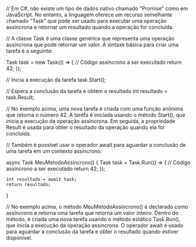 // Em C#, não existe um tipo de dados nativo chamado "Promise" como em JavaScript. No entanto, a linguagem oferece um recurso semelhante chamado "Task" que pode ser usado para executar uma operação assíncrona e retornar um resultado quando a operação for concluída.

// A classe Task é uma classe genérica que representa uma operação assíncrona que pode retornar um valor. A sintaxe básica para criar uma tarefa é a seguinte:

Task<int> task = new Task<int>(() =>
{
    // Código assíncrono a ser executado
    return 42;
});

// Inicia a execução da tarefa
task.Start();

// Espera a conclusão da tarefa e obtém o resultado
int resultado = task.Result;

// No exemplo acima, uma nova tarefa é criada com uma função anônima que retorna o número 42. A tarefa é iniciada usando o método Start(), que inicia a execução da operação assíncrona. Em seguida, a propriedade Result é usada para obter o resultado da operação quando ela for concluída.

// Também é possível usar o operador await para aguardar a conclusão de uma tarefa em um contexto assíncrono:

async Task<int> MeuMetodoAssincrono()
{
    Task<int> task = Task.Run(() =>
    {
        // Código assíncrono a ser executado
        return 42;
    });

    int resultado = await task;
    return resultado;
}

// No exemplo acima, o método MeuMetodoAssincrono() é declarado como assíncrono e retorna uma tarefa que retorna um valor inteiro. Dentro do método, é criada uma nova tarefa usando o método estático Task.Run(), que inicia a execução da operação assíncrona. O operador await é usado para aguardar a conclusão da tarefa e obter o resultado quando estiver disponível.

